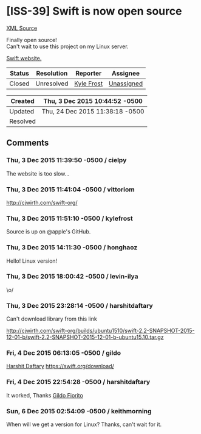 # [ISS-39] Swift is now open source

[XML Source](./xml/ISS-39.xml)
<p><p>Finally open source!<br/>
Can't wait to use this project on my Linux server.</p>

<p><a href="https://swift.org/" class="external-link" rel="nofollow">Swift website.</a></p></p>





Status|Resolution|Reporter|Assignee
------|----------|--------|--------
Closed|Unresolved|[Kyle Frost](kylefrost)|[Unassigned]($-1)





Created|Thu, 3 Dec 2015 10:44:52 -0500
-------|--------------
Updated|Thu, 24 Dec 2015 11:38:18 -0500
Resolved|


## Comments




### Thu, 3 Dec 2015 11:39:50 -0500 / cielpy 

<p><p>The website is too slow...</p></p>


### Thu, 3 Dec 2015 11:41:04 -0500 / vittoriom 

<p><p><a href="http://cjwirth.com/swift-org/" class="external-link" rel="nofollow">http://cjwirth.com/swift-org/</a></p></p>


### Thu, 3 Dec 2015 11:51:10 -0500 / kylefrost 

<p><p>Source is up on @apple's GitHub.</p></p>


### Thu, 3 Dec 2015 14:11:30 -0500 / honghaoz 

<p><p>Hello! Linux version!</p></p>


### Thu, 3 Dec 2015 18:00:42 -0500 / levin-ilya 

<p><p>\o/</p></p>


### Thu, 3 Dec 2015 23:28:14 -0500 / harshitdaftary 

<p><p>Can't download  library from this link</p>

<p><a href="http://cjwirth.com/swift-org/builds/ubuntu1510/swift-2.2-SNAPSHOT-2015-12-01-b/swift-2.2-SNAPSHOT-2015-12-01-b-ubuntu15.10.tar.gz" class="external-link" rel="nofollow">http://cjwirth.com/swift-org/builds/ubuntu1510/swift-2.2-SNAPSHOT-2015-12-01-b/swift-2.2-SNAPSHOT-2015-12-01-b-ubuntu15.10.tar.gz</a></p></p>


### Fri, 4 Dec 2015 06:13:05 -0500 / gildo 

<p><p><a href="http://jira.perfect.org:8080/secure/ViewProfile.jspa?name=HarshitDaftary" class="user-hover" rel="HarshitDaftary">Harshit Daftary</a> <a href="https://swift.org/download/" class="external-link" rel="nofollow">https://swift.org/download/</a></p></p>


### Fri, 4 Dec 2015 22:54:28 -0500 / harshitdaftary 

<p><p>It worked, Thanks <a href="http://jira.perfect.org:8080/secure/ViewProfile.jspa?name=gildo" class="user-hover" rel="gildo">Gildo Fiorito</a> </p></p>


### Sun, 6 Dec 2015 02:54:09 -0500 / keithmorning 

<p><p>When will we get a version for Linux? Thanks, can't wait for it.</p></p>


